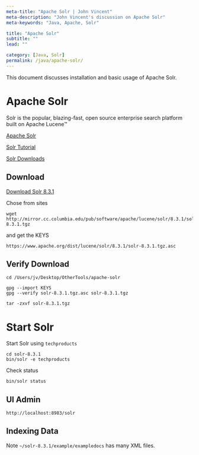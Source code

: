 ```yaml
---
meta-title: "Apache Solr | John Vincent"
meta-description: "John Vincent's discussion on Apache Solr"
meta-keywords: "Java, Apache, Solr"

title: "Apache Solr"
subtitle: ""
lead: ""

category: [Java, Solr]
permalink: /java/apache-solr/
---
```


This document discusses installation and basic usage of Apache Solr.

<!-- end -->

# Apache Solr

Solr is the popular, blazing-fast, open source enterprise search platform built on Apache Lucene™

[Apache Solr](http://lucene.apache.org/solr/)

[Solr Tutorial](http://lucene.apache.org/solr/guide/8_2/solr-tutorial.html)

[Solr Downloads](http://lucene.apache.org/solr/downloads.html)

## Download

[Download Solr 8.3.1](https://www.apache.org/dyn/closer.lua/lucene/solr/8.3.1/solr-8.3.1.tgz)

Chose from sites

```
wget http://mirror.cc.columbia.edu/pub/software/apache/lucene/solr/8.3.1/solr-8.3.1.tgz
```

and get the KEYS

```
https://www.apache.org/dist/lucene/solr/8.3.1/solr-8.3.1.tgz.asc
```

## Verify Download

```
cd /Users/jv/Desktop/OtherTools/apache-solr

gpg --import KEYS
gpg --verify solr-8.3.1.tgz.asc solr-8.3.1.tgz
```

```
tar -zxvf solr-8.3.1.tgz
```

# Start Solr

Start Solr using `techproducts`

```
cd solr-8.3.1
bin/solr -e techproducts
```

Check status

```
bin/solr status
```


## UI Admin

```
http://localhost:8983/solr
```

## Indexing Data

Note `~/solr-8.3.1/example/exampledocs` has many XML files.






